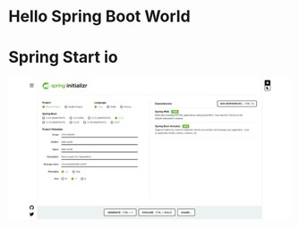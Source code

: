 # Hello Spring Boot World

# Spring Start io
![Spring Start io](assets/images/spring.initializr.png)